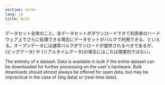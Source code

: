 ```yaml
---
section: terms
lang: ja
title: Bulk 
---
```


データセット全体のこと。全データセットがダウンロードできて利用者のハードウェア上でさらに処理できる場合にデータセットがバルクで利用できる、といえる。オープンデータには通常バルクダウンロードが提供されるべきであるが、{ビッグデータ} や {リアルタイムデータ}の場合にはこれは現実的ではない。

The entirety of a dataset. Data is available in bulk if the entire dataset can be downloaded for further processing on the user's hardware. Bulk downloads should almost always be offered for open data, but may be impractical in the case of {big data} or {real-time data}.
